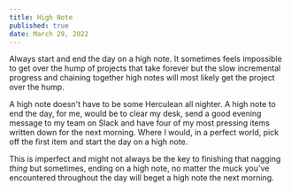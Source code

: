 ```yaml
---
title: High Note
published: true
date: March 29, 2022
---
```


Always start and end the day on a high note. It sometimes feels impossible to get over the hump of projects that take forever but the slow incremental progress and chaining together high notes will most likely get the project over the hump.

A high note doesn't have to be some Herculean all nighter. A high note to end the day, for me, would be to clear my desk, send a good evening message to my team on Slack and have four of my most pressing items written down for the next morning. Where I would, in a perfect world, pick off the first item and start the day on a high note.

This is imperfect and might not always be the key to finishing that nagging *thing* but sometimes, ending on a high note, no matter the muck you've encountered throughout the day will beget a high note the next morning.